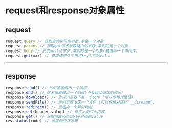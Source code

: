 # request和response对象属性

## request

```javascript
request.query // 获取查询字符串参数,拿到一个对象
request.params // 获取get请求参数路由的参数,拿到的是一个对象
request.body // 获取post请求体,拿到的是一个对象(要借助一个中间件)
request.get(xxx) // 获取请求头中指定key对应的value
```

---

## response

```javascript
response.send() // 给浏览器做出一个响应
response.end() // 给浏览器做出一个响应(不会自动追加响应头)
response.download() // 告诉浏览器下载一个文件 (可以传相对路径)
response.sendFile() // 给浏览器发送一个文件 (可以传绝对路径"__dirname")
response.redirect() // 重定向一个新的地址
response.set(header,value) // 自定义响应头内容
response.get() // 获取响应头指定key对应的value
res.status(code) // 设置响应状态码
```

